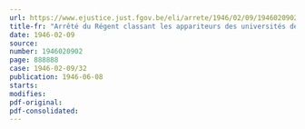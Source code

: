 ```yaml
---
url: https://www.ejustice.just.fgov.be/eli/arrete/1946/02/09/1946020902/justel
title-fr: "Arrêté du Régent classant les appariteurs des universités de l'Etat dans la 2e catégorie des agents de l'Etat"
date: 1946-02-09
source:
number: 1946020902
page: 888888
case: 1946-02-09/32
publication: 1946-06-08
starts:
modifies:
pdf-original:
pdf-consolidated:
---
```


